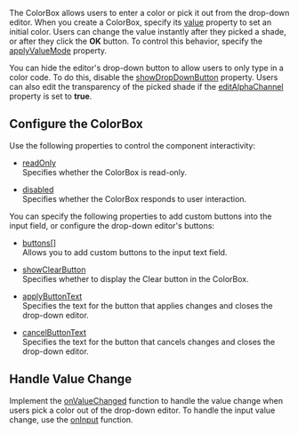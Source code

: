 The ColorBox allows users to enter a color or pick it out from the drop-down editor. When you create a ColorBox, specify its [value]() property to set an initial color. Users can change the value instantly after they picked a shade, or after they click the **OK** button. To control this behavior, specify the [applyValueMode]() property. 

You can hide the editor's drop-down button to allow users to only type in a color code. To do this, disable the [showDropDownButton]() property. Users can also edit the transparency of the picked shade if the [editAlphaChannel]() property is set to **true**.

## Configure the ColorBox

Use the following properties to control the component interactivity:

- [readOnly]()    
Specifies whether the ColorBox is read-only.

- [disabled]()    
Specifies whether the ColorBox responds to user interaction.

You can specify the following properties to add custom buttons into the input field, or configure the drop-down editor's buttons:

- [buttons[]]()    
Allows you to add custom buttons to the input text field.

- [showClearButton]()    
Specifies whether to display the Clear button in the ColorBox.

- [applyButtonText]()    
Specifies the text for the button that applies changes and closes the drop-down editor.

- [cancelButtonText]()    
Specifies the text for the button that cancels changes and closes the drop-down editor.

## Handle Value Change

Implement the [onValueChanged]() function to handle the value change when users pick a color out of the drop-down editor. To handle the input value change, use the [onInput]() function.